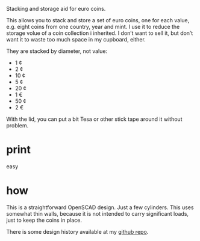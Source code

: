 Stacking and storage aid for euro coins.

This allows you to stack and store a set of euro coins, one for each value, e.g. eight coins from one country, year and mint. I use it to reduce the storage volue of a coin collection i inherited. I don’t want to sell it, but don’t want it to waste too much space in my cupboard, either.

They are stacked by diameter, not value:
* 1 ¢
* 2 ¢
* 10 ¢
* 5 ¢
* 20 ¢
* 1 €
* 50 ¢
* 2 €

With the lid, you can put a bit Tesa or other stick tape around it without problem.

# print

easy

# how

This is a straightforward OpenSCAD design. Just a few cylinders. This uses somewhat thin walls, because it is not intended to carry significant loads, just to keep the coins in place.

There is some design history available at my [github repo](https://github.com/ospalh/3d-printing/tree/develop/eurostack).
